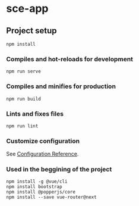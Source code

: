 # sce-app

## Project setup
```
npm install
```

### Compiles and hot-reloads for development
```
npm run serve
```

### Compiles and minifies for production
```
npm run build
```

### Lints and fixes files
```
npm run lint
```

### Customize configuration
See [Configuration Reference](https://cli.vuejs.org/config/).


### Used in the beggining of the project 
``` 
npm install -g @vue/cli
npm install bootstrap
npm install @popperjs/core
npm install --save vue-router@next
```